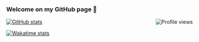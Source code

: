 ### Welcome on my GitHub page 👋

<img src="https://gpvc.arturio.dev/SpilmontFrancois" alt="Profile views" align='right'/>

[![GitHub stats](https://github-readme-stats-eight-theta.vercel.app/api?username=SpilmontFrancois&count_private=true&show_icons=true&hide_border=true&bg_color=DEG,3292B3,137575&title_color=FFFFFF&text_color=FFFFFF&icon_color=f5a720&custom_title=GitHub%20Stats&include_all_commits=true)](https://github.com/SpilmontFrancois)

[![Wakatime stats](https://github-readme-stats.vercel.app/api/wakatime?username=SpilmontFrancois&hide_border=true&bg_color=DEG,3292B3,137575&text_color=FFFFFF&title_color=f5a720)](https://github.com/SpilmontFrancois)
